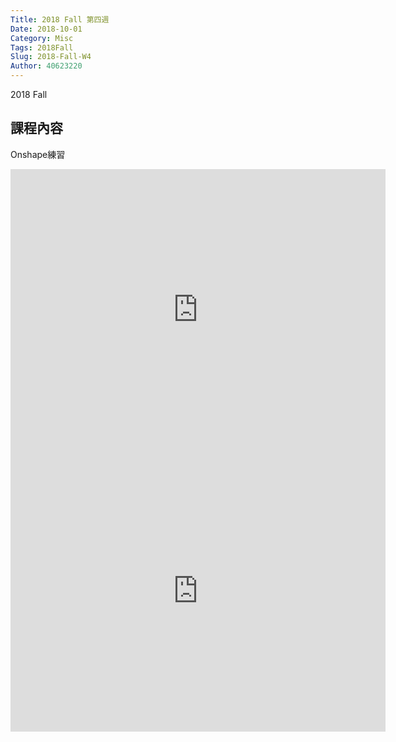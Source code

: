 ```yaml
---
Title: 2018 Fall 第四週
Date: 2018-10-01
Category: Misc
Tags: 2018Fall
Slug: 2018-Fall-W4
Author: 40623220
---
```


2018 Fall 

<!-- PELICAN_END_SUMMARY -->

課程內容
----
Onshape練習

<iframe width="600" height="450" src="https://www.youtube.com/embed/5UJuiri9nBw" frameborder="0" allow="autoplay; encrypted-media" allowfullscreen></iframe>



<iframe width="600" height="450" src="https://www.youtube.com/embed/wNQpuTbuwaQ" frameborder="0" allow="autoplay; encrypted-media" allowfullscreen></iframe>


